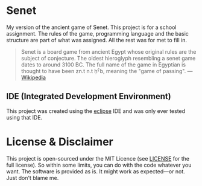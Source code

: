# Senet
My version of the ancient game of Senet. This project is for a school assignment. The rules of the game, programming language and the basic structure are part of what was assigned. All the rest was for met to fill in.

> Senet is a board game from ancient Egypt whose original rules are the subject of conjecture.
> The oldest hieroglyph resembling a senet game dates to around 3100 BC.
> The full name of the game in Egyptian is thought to have been zn.t n.t ḥˁb, meaning the "game of passing". — [Wikipedia](https://en.wikipedia.org/wiki/Senet)

## IDE (Integrated Development Environment)
This project was created using the [eclipse](https://www.eclipse.org/) IDE and was only ever tested using that IDE.

# License & Disclaimer
This project is open-sourced under the MIT Licence (see [LICENSE](LICENSE) for the full license). So within some limits, you can do with the code whatever you want. The software is provided as is. It might work as expected—or not. Just don't blame me.
